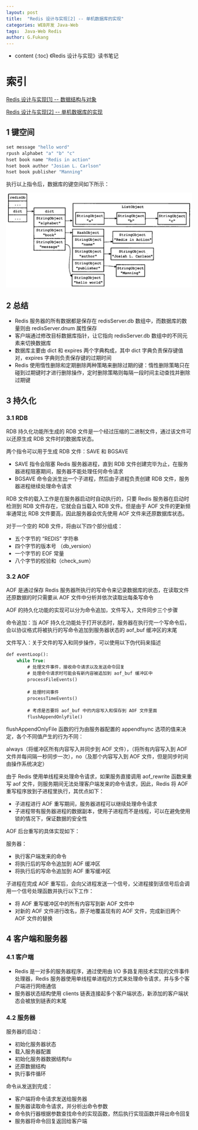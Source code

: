 ```yaml
---
layout: post
title:  "Redis 设计与实现[2] -- 单机数据库的实现"
categories: WEB开发 Java-Web
tags:  Java-Web Redis
author: G.Fukang
---
```

* content
{:toc}
《Redis 设计与实现》读书笔记

# 索引

[Redis 设计与实现[1] -- 数据结构与对象]()

[Redis 设计与实现[2] -- 单机数据库的实现]()

## 1 键空间

```c
set message "hello word"
rpush alphabet "a" "b" "c"
hset book name "Redis in action"
hset book author "Josian L. Carlson"
hset book publisher "Manning"
```

执行以上指令后，数据库的键空间如下所示：

![](https://github.com/gongfukangEE/gongfukangEE.github.io/raw/master/_pic/Redis/Redis_6.jpg)

## 2 总结

- Redis 服务器的所有数据都是保存在 redisServer.db 数组中，而数据库的数量则由 redisServer.dnum 属性保存
- 客户端通过修改目标数据库指针，让它指向 redisServer.db 数组中的不同元素来切换数据库
- 数据库主要由 dict 和 expires 两个字典构成，其中 dict 字典负责保存键值对，expires 字典则负责保存键的过期时间
- Redis 使用惰性删除和定期删除两种策略来删除过期的键：惰性删除策略只在碰到过期键时才进行删除操作，定时删除策略则每隔一段时间主动查找并删除过期键

## 3 持久化

### 3.1 RDB

RDB 持久化功能所生成的 RDB 文件是一个经过压缩的二进制文件，通过该文件可以还原生成 RDB 文件时的数据库状态。

两个指令可以用于生成 RDB 文件：SAVE 和 BGSAVE

- SAVE 指令会阻塞 Redis 服务器进程，直到 RDB 文件创建完毕为止，在服务器进程阻塞期间，服务器不能处理任何命令请求
- BGSAVE 命令会派生出一个子进程，然后由子进程负责创建 RDB 文件，服务器进程继续处理命令请求

RDB 文件的载入工作是在服务器启动时自动执行的，只要 Redis 服务器在启动时检测到 RDB 文件存在，它就会自当载入 RDB 文件。但是由于 AOF 文件的更新频率通常比 RDB 文件要高，因此服务器会优先使用 AOF 文件来还原数据库状态。

对于一个空的 RDB 文件，将由以下四个部分组成：

- 五个字节的 “REDIS” 字符串
- 四个字节的版本号 （db_version）
- 一个字节的 EOF 常量
- 八个字节的校验和（check_sum）

### 3.2 AOF

AOF 是通过保存 Redis 服务器所执行的写命令来记录数据库的状态，在读取文件还原数据的时只需要从 AOF 文件中分析并依次读取出每条写命令

AOF 的持久化功能的实现可以分为命令追加，文件写入，文件同步三个步骤

命令追加：当 AOF 持久化功能处于打开状态时，服务器在执行完一个写命令后，会以协议格式将被执行的写命令追加到服务器状态的 aof_buf 缓冲区的末尾

文件写入：关于文件的写入和同步操作，可以使用以下伪代码来描述

```sql
def eventLoop():
	while True:
		# 处理文件事件，接收命令请求以及发送命令回复
		# 处理命令请求时可能会有新内容被追加到 aof_buf 缓冲区中
		processFileEvents()
		
		# 处理时间事件
		processTimeEvents()
		
		# 考虑是否要将 aof_buf 中的内容写入和保存到 AOF 文件里面
		flushAppendOnlyFile()
```

flushAppendOnlyFile 函数的行为由服务器配置的 appendfsync 选项的值来决定，各个不同值产生的行为不同：

always（将缓冲区所有内容写入并同步到 AOF 文件），（将所有内容写入到 AOF 文件并每间隔一秒同步一次），no（及那个内容写入到 AOF 文件，但是同步时间由操作系统决定）

由于 Redis 使用单线程来处理命令请求，如果服务直接调用 aof_rewrite 函数来重写 aof 文件，则服务期间无法处理客户端发来的命令请求，因此，Redis 将 AOF 重写程序放到子进程里执行，其优点如下：

- 子进程进行 AOF 重写期间，服务器进程可以继续处理命令请求
- 子进程带有服务器进程的数据副本，使用子进程而不是线程，可以在避免使用锁的情况下，保证数据的安全性

AOF 后台重写的具体实现如下：

服务器：

- 执行客户端发来的命令
- 将执行后的写命令追加到 AOF 缓冲区
- 将执行后的写命令追加到 AOF 重写缓冲区

子进程在完成 AOF 重写后，会向父进程发送一个信号，父进程接到该信号后会调用一个信号处理函数并执行以下工作：

- 将 AOF 重写缓冲区中的所有内容写到新 AOF 文件中
- 对新的 AOF 文件进行改名，原子地覆盖现有的 AOF 文件，完成新旧两个 AOF 文件的替换

## 4 客户端和服务器

### 4.1 客户端

- Redis 是一对多的服务器程序，通过使用由 I/O 多路复用技术实现的文件事件处理器，Redis 服务器使用单线程单进程的方式来处理命令请求，并与多个客户端进行网络通信
- 服务器状态结构使用 clients 链表连接起多个客户端状态，新添加的客户端状态会被放到链表的末尾

### 4.2 服务器

服务器的启动：

- 初始化服务器状态
- 载入服务器配置
- 初始化服务器数据结构fu
- 还原数据结构
- 执行事件循环

命令从发送到完成：

- 客户端将命令请求发送给服务器
- 服务器读取命令请求，并分析出命令参数
- 命令执行器根据参数查找命令的实现函数，然后执行实现函数并得出命令回复
- 服务器将命令回复返回给客户端
